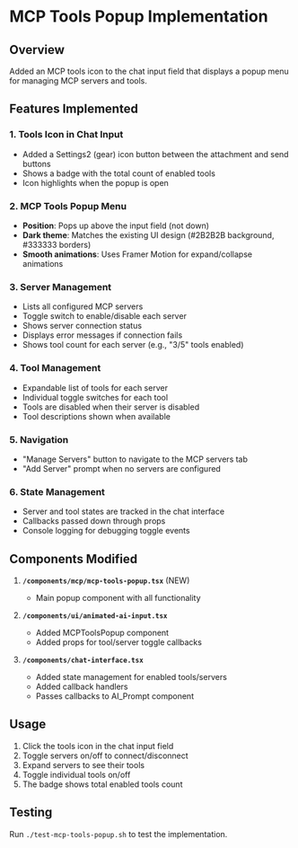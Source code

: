 # MCP Tools Popup Implementation

## Overview
Added an MCP tools icon to the chat input field that displays a popup menu for managing MCP servers and tools.

## Features Implemented

### 1. Tools Icon in Chat Input
- Added a Settings2 (gear) icon button between the attachment and send buttons
- Shows a badge with the total count of enabled tools
- Icon highlights when the popup is open

### 2. MCP Tools Popup Menu
- **Position**: Pops up above the input field (not down)
- **Dark theme**: Matches the existing UI design (#2B2B2B background, #333333 borders)
- **Smooth animations**: Uses Framer Motion for expand/collapse animations

### 3. Server Management
- Lists all configured MCP servers
- Toggle switch to enable/disable each server
- Shows server connection status
- Displays error messages if connection fails
- Shows tool count for each server (e.g., "3/5" tools enabled)

### 4. Tool Management
- Expandable list of tools for each server
- Individual toggle switches for each tool
- Tools are disabled when their server is disabled
- Tool descriptions shown when available

### 5. Navigation
- "Manage Servers" button to navigate to the MCP servers tab
- "Add Server" prompt when no servers are configured

### 6. State Management
- Server and tool states are tracked in the chat interface
- Callbacks passed down through props
- Console logging for debugging toggle events

## Components Modified

1. **`/components/mcp/mcp-tools-popup.tsx`** (NEW)
   - Main popup component with all functionality

2. **`/components/ui/animated-ai-input.tsx`**
   - Added MCPToolsPopup component
   - Added props for tool/server toggle callbacks

3. **`/components/chat-interface.tsx`**
   - Added state management for enabled tools/servers
   - Added callback handlers
   - Passes callbacks to AI_Prompt component

## Usage
1. Click the tools icon in the chat input field
2. Toggle servers on/off to connect/disconnect
3. Expand servers to see their tools
4. Toggle individual tools on/off
5. The badge shows total enabled tools count

## Testing
Run `./test-mcp-tools-popup.sh` to test the implementation.